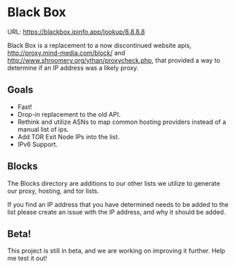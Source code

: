 # Black Box

URL: https://blackbox.ipinfo.app/lookup/8.8.8.8

Black Box is a replacement to a now discontinued website apis, http://proxy.mind-media.com/block/ and http://www.shroomery.org/ythan/proxycheck.php, that provided a way to determine if an IP address was a likely proxy. 

## Goals

 * Fast! 
 * Drop-in replacement to the old API.
 * Rethink and utilize ASNs to map common hosting providers instead of a manual list of ips. 
 * Add TOR Exit Node IPs into the list.
 * IPv6 Support.
 
 ## Blocks
 
 The Blocks directory are additions to our other lists we utilize to generate our proxy, hosting, and tor lists.
 
 If you find an IP address that you have determined needs to be added to the list please create an issue with the IP address, and why it should be added. 
 
 ## Beta!
 
 This project is still in beta, and we are working on improving it further. Help me test it out!
 
 
